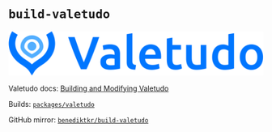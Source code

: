 # `build-valetudo`

[![Valetudo](valetudo_logo.svg)](https://github.com/Hypfer/Valetudo)

Valetudo docs: [Building and Modifying Valetudo](https://valetudo.cloud/pages/development/building-and-modifying-valetudo.html)

Builds: [`packages/valetudo`](https://git.sudo.is/ben/-/packages/generic/valetudo/)

GitHub mirror: [`benediktkr/build-valetudo`](https://github.com/benediktkr/build-valetudo)

